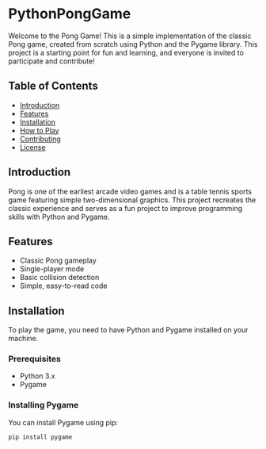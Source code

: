 # PythonPongGame

Welcome to the Pong Game! This is a simple implementation of the classic Pong game, created from scratch using Python and the Pygame library. This project is a starting point for fun and learning, and everyone is invited to participate and contribute!

## Table of Contents
- [Introduction](#introduction)
- [Features](#features)
- [Installation](#installation)
- [How to Play](#how-to-play)
- [Contributing](#contributing)
- [License](#license)

## Introduction
Pong is one of the earliest arcade video games and is a table tennis sports game featuring simple two-dimensional graphics. This project recreates the classic experience and serves as a fun project to improve programming skills with Python and Pygame.

## Features
- Classic Pong gameplay
- Single-player mode
- Basic collision detection
- Simple, easy-to-read code

## Installation
To play the game, you need to have Python and Pygame installed on your machine.

### Prerequisites
- Python 3.x
- Pygame

### Installing Pygame
You can install Pygame using pip:
```bash
pip install pygame
